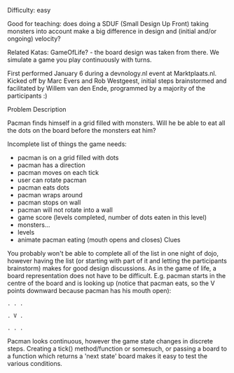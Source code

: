 Difficulty: easy

Good for teaching: does doing a SDUF (Small Design Up Front) taking monsters into account make a big difference in design and (initial and/or ongoing) velocity?

Related Katas: GameOfLife? - the board design was taken from there. We simulate a game you play continuously with turns.

First performed January 6 during a devnology.nl event at Marktplaats.nl. Kicked off by Marc Evers and Rob Westgeest, initial steps brainstormed and facilitated by Willem van den Ende, programmed by a majority of the participants :)

Problem Description

Pacman finds himself in a grid filled with monsters. Will he be able to eat all the dots on the board before the monsters eat him?

Incomplete list of things the game needs:

 * pacman is on a grid filled with dots
 * pacman has a direction
 * pacman moves on each tick
 * user can rotate pacman
 * pacman eats dots
 * pacman wraps around
 * pacman stops on wall
 * pacman will not rotate into a wall
 * game score (levels completed, number of dots eaten in this level)
 * monsters...
 * levels
 * animate pacman eating (mouth opens and closes)
Clues

You probably won't be able to complete all of the list in one night of dojo, however having the list (or starting with part of it and letting the participants brainstorm) makes for good design discussions. As in the game of life, a board representation does not have to be difficult. E.g. pacman starts in the centre of the board and is looking up (notice that pacman eats, so the V points downward because pacman has his mouth open):
```
. . .

. V .

. . .
```
Pacman looks continuous, however the game state changes in discrete steps. Creating a tick() method/function or somesuch, or passing a board to a function which returns a 'next state' board makes it easy to test the various conditions.